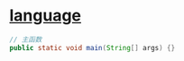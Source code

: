 # [language](https://docs.oracle.com/javase/specs/jls/se20/html/index.html)

```java
// 主函数
public static void main(String[] args) {}
```
